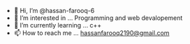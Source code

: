 - 👋 Hi, I’m @hassan-farooq-6
- 👀 I’m interested in ... Programming and web devalopement
- 🌱 I’m currently learning ... c++
- 📫 How to reach me ... hassanfarooq2190@gmail.com
